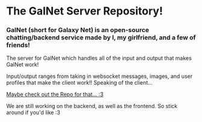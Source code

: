 # The GalNet Server Repository!
### GalNet (short for Galaxy Net) is an open-source chatting/backend service made by I, my girlfriend, and a few of friends!

The server for GalNet which handles all of the input and output that makes GalNet work!

Input/output ranges from taking in websocket messages, images, and user profiles that make the client work!! Speaking of the client...

[Maybe check out the Repo for that... :3](https://github.com/ZenithNeko/GalNet-Client)

We are still working on the backend, as well as the frontend. So stick around if you'd like :3 

